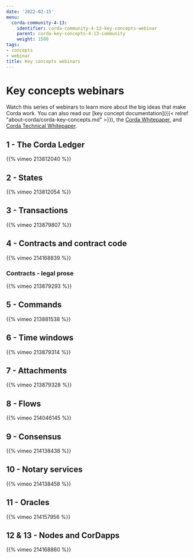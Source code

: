 ```yaml
---
date: '2022-02-15'
menu:
  corda-community-4-13:
    identifier: corda-community-4-13-key-concepts-webinar
    parent: corda-key-concepts-4-13-community
    weight: 1500
tags:
- concepts
- webinar
title: Key concepts webinars
---
```


# Key concepts webinars

Watch this series of webinars to learn more about the big ideas that make Corda work. You can also read our [key concept documentation]({{< relref "about-corda/corda-key-concepts.md" >}}), the [Corda Whitepaper](https://www.r3.com/white-papers/the-corda-platform-an-introduction-whitepaper/), and [Corda Technical Whitepaper](https://www.r3.com/white-papers/corda-technical-whitepaper/).


## 1 - The Corda Ledger

{{% vimeo 213812040 %}}

## 2 - States

{{% vimeo 213812054 %}}

## 3 - Transactions

{{% vimeo 213879807 %}}

## 4 - Contracts and contract code

{{% vimeo 214168839 %}}

### Contracts - legal prose

{{% vimeo 213879293 %}}

## 5 - Commands

{{% vimeo 213881538 %}}

## 6 - Time windows

{{% vimeo 213879314 %}}

## 7 - Attachments

{{% vimeo 213879328 %}}

## 8 - Flows

{{% vimeo 214046145 %}}

## 9 - Consensus

{{% vimeo 214138438 %}}

## 10 - Notary services

{{% vimeo 214138458 %}}

## 11 - Oracles

{{% vimeo 214157956 %}}

## 12 & 13 - Nodes and CorDapps

{{% vimeo 214168860 %}}
